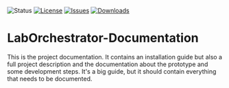![Status](https://img.shields.io/badge/status-beta-red)
[![License](https://img.shields.io/github/license/laborchestrator/laborchestrator-documentation)](https://github.com/LabOrchestrator/LabOrchestrator-documentation/blob/main/LICENSE)
[![Issues](https://img.shields.io/github/issues/laborchestrator/laborchestrator-documentation)](https://github.com/laborchestrator/laborchestrator-documentation/issues)
[![Downloads](https://img.shields.io/github/downloads/laborchestrator/laborchestrator-documentation/total)](https://github.com/LabOrchestrator/LabOrchestrator-Documentation)

# LabOrchestrator-Documentation

This is the project documentation. It contains an installation guide but also a full project description and the documentation about the prototype and some development steps. It's a big guide, but it should contain everything that needs to be documented.

